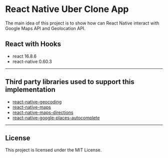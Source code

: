 # React Native Uber Clone App

The main idea of this project is to show how can React Native interact with Google Maps API and Geolocation API.

## React with Hooks

- react 16.8.6
- react-native 0.60.3

---

## Third party libraries used to support this implementation

- [react-native-geocoding](https://github.com/marlove/react-native-geocoding)
- [react-native-maps](https://github.com/react-native-community/react-native-maps)
- [react-native-maps-directions](https://github.com/bramus/react-native-maps-directions)
- [react-native-google-places-autocomplete](https://github.com/FaridSafi/react-native-google-places-autocomplete)

---

## License

This project is licensed under the MIT License.
